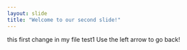 ```yaml
---
layout: slide
title: "Welcome to our second slide!"
---
```

this first change in my file test1
Use the left arrow to go back!
